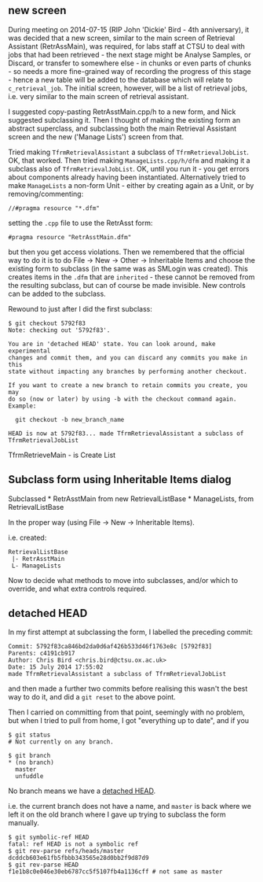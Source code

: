 
## new screen 

During meeting on 2014-07-15 (RIP John 'Dickie' Bird - 4th anniversary), it was decided that a new screen, similar to the main screen of Retrieval Assistant (RetrAssMain), was required, for labs staff at CTSU to deal with jobs that had been retrieved - the next stage might be Analyse Samples, or Discard, or transfer to somewhere else - in chunks or even parts of chunks - so needs a more fine-grained way of recording the progress of this stage - hence a new table will be added to the database which will relate to `c_retrieval_job`. The initial screen, however, will be a list of retrieval jobs, i.e. very similar to the main screen of retrieval assistant. 

I suggested copy-pasting RetrAsstMain.cpp/h to a new form, and Nick suggested subclassing it. Then I thought of making the existing form an abstract superclass, and subclassing both the main Retrieval Assistant screen and the new ('Manage Lists') screen from that.

Tried making `TfrmRetrievalAssistant` a subclass of `TfrmRetrievalJobList`. OK, that worked. Then tried making `ManageLists.cpp/h/dfm` and making it a subclass also of `TfrmRetrievalJobList`. OK, until you run it - you get errors about components already having been instantiated. Alternatively tried to make `ManageLists` a non-form Unit - either by creating again as a Unit, or by removing/commenting:

    //#pragma resource "*.dfm"

setting the `.cpp` file to use the RetrAsst form:

    #pragma resource "RetrAsstMain.dfm"

but then you get access violations. Then we remembered that the official way to do it is to do File -> New -> Other -> Inheritable Items and choose the existing form to subclass (in the same was as SMLogin was created). This creates items in the `.dfm` that are `inherited` - these cannot be removed from the resulting subclass, but can of course be made invisible. New controls can be added to the subclass. 

Rewound to just after I did the first subclass:

    $ git checkout 5792f83
    Note: checking out '5792f83'.
    
    You are in 'detached HEAD' state. You can look around, make experimental
    changes and commit them, and you can discard any commits you make in this
    state without impacting any branches by performing another checkout.
    
    If you want to create a new branch to retain commits you create, you may
    do so (now or later) by using -b with the checkout command again. Example:
    
      git checkout -b new_branch_name
    
    HEAD is now at 5792f83... made TfrmRetrievalAssistant a subclass of TfrmRetrievalJobList


TfrmRetrieveMain - is Create List

## Subclass form using Inheritable Items dialog

Subclassed
    * RetrAsstMain from new RetrievalListBase
    * ManageLists, from RetrievalListBase

In the proper way (using File -> New -> Inheritable Items).

i.e. created:

    RetrievalListBase
     |- RetrAsstMain
     L- ManageLists

Now to decide what methods to move into subclasses, and/or which to override, and what extra controls required.

## detached HEAD

In my first attempt at subclassing the form, I labelled the preceding commit: 

    Commit: 5792f83ca846bd2da0d6af426b533d46f1763e8c [5792f83]
    Parents: c4191cb917
    Author: Chris Bird <chris.bird@ctsu.ox.ac.uk>
    Date: 15 July 2014 17:55:02
    made TfrmRetrievalAssistant a subclass of TfrmRetrievalJobList

and then made a further two commits before realising this wasn't the best way to do it, and did a `git reset` to the above point.

Then I carried on committing from that point, seemingly with no problem, but when I tried to pull from home, I got "everything up to date", and if you 

    $ git status
    # Not currently on any branch.

    $ git branch
    * (no branch)
      master
      unfuddle

No branch means we have a [detached HEAD](http://stackoverflow.com/questions/5772192/git-how-can-i-reconcile-detached-head-with-master-origin).

i.e. the current branch does not have a name, and `master` is back where we left it on the old branch where I gave up trying to subclass the form manually.

    $ git symbolic-ref HEAD
    fatal: ref HEAD is not a symbolic ref
    $ git rev-parse refs/heads/master
    dcddcb603e61fb5fbbb343565e28d0bb2f9d87d9
    $ git rev-parse HEAD
    f1e1b8c0e046e30eb6787cc5f5107fb4a1136cff # not same as master


